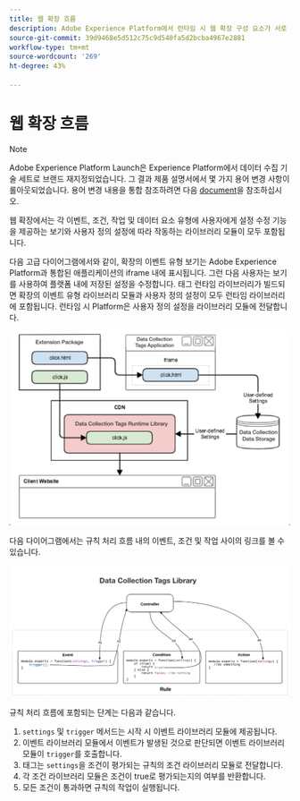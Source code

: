 ```yaml
---
title: 웹 확장 흐름
description: Adobe Experience Platform에서 런타임 시 웹 확장 구성 요소가 서로 상호 작용하는 방법을 알아봅니다.
source-git-commit: 39d9468e5d512c75c9d540fa5d2bcba4967e2881
workflow-type: tm+mt
source-wordcount: '269'
ht-degree: 43%

---
```


# 웹 확장 흐름

>[!NOTE]
>
>Adobe Experience Platform Launch은 Experience Platform에서 데이터 수집 기술 세트로 브랜드 재지정되었습니다. 그 결과 제품 설명서에서 몇 가지 용어 변경 사항이 롤아웃되었습니다. 용어 변경 내용을 통합 참조하려면 다음 [document](../../term-updates.md)을 참조하십시오.

웹 확장에서는 각 이벤트, 조건, 작업 및 데이터 요소 유형에 사용자에게 설정 수정 기능을 제공하는 보기와 사용자 정의 설정에 따라 작동하는 라이브러리 모듈이 모두 포함됩니다.

다음 고급 다이어그램에서와 같이, 확장의 이벤트 유형 보기는 Adobe Experience Platform과 통합된 애플리케이션의 iframe 내에 표시됩니다. 그런 다음 사용자는 보기를 사용하여 플랫폼 내에 저장된 설정을 수정합니다. 태그 런타임 라이브러리가 빌드되면 확장의 이벤트 유형 라이브러리 모듈과 사용자 정의 설정이 모두 런타임 라이브러리에 포함됩니다. 런타임 시 Platform은 사용자 정의 설정을 라이브러리 모듈에 전달합니다.

![확장 흐름 다이어그램](../images/flow/web/extension-flow.png)

다음 다이어그램에서는 규칙 처리 흐름 내의 이벤트, 조건 및 작업 사이의 링크를 볼 수 있습니다.

![규칙 처리 흐름 다이어그램](../images/flow/web/rule-processing-flow.png)

규칙 처리 흐름에 포함되는 단계는 다음과 같습니다.

1. `settings` 및 `trigger` 메서드는 시작 시 이벤트 라이브러리 모듈에 제공됩니다.
1. 이벤트 라이브러리 모듈에서 이벤트가 발생된 것으로 판단되면 이벤트 라이브러리 모듈이 `trigger`를 호출합니다.
1. 태그는 `settings`을 조건이 평가되는 규칙의 조건 라이브러리 모듈로 전달합니다.
1. 각 조건 라이브러리 모듈은 조건이 true로 평가되는지의 여부를 반환합니다.
1. 모든 조건이 통과하면 규칙의 작업이 실행됩니다.
